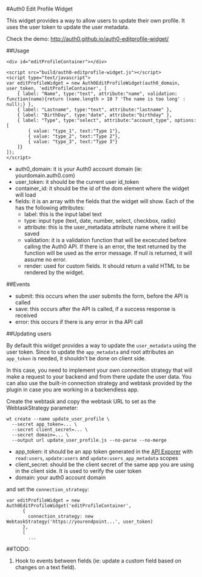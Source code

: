 #Auth0 Edit Profile Widget

This widget provides a way to allow users to update their own profile.
It uses the user token to update the user metadata.

Check the demo: http://auth0.github.io/auth0-editprofile-widget/

##Usage

```
<div id="editProfileContainer"></div>

<script src="build/auth0-editprofile-widget.js"></script>
<script type="text/javascript">
var editProfileWidget = new Auth0EditProfileWidget(auth0_domain, user_token, 'editProfileContainer', [
    { label: "Name", type:"text", attribute:"name", validation: function(name){return (name.length > 10 ? 'The name is too long' : null);} },
    { label: "Lastname", type:"text", attribute:"lastname" },
    { label: "BirthDay", type:"date", attribute:"birthday" },
    { label: "Type", type:"select", attribute:"account_type", options:[
        { value: "type_1", text:"Type 1"},
        { value: "type_2", text:"Type 2"},
        { value: "type_3", text:"Type 3"}
    ]}
]);
</script>
```

* auth0_domain: it is your Auth0 account domain (ie: yourdomain.auth0.com)
* user_token: it should be the current user id_token
* container_id: it should be the id of the dom element where the widget will load
* fields: it is an array with the fields that the widget will show. Each of the has the following attributes:
    - label: this is the input label text
    - type: input type (text, date, number, select, checkbox, radio)
    - attribute: this is the user_metadata attribute name where it will be saved
    - validation: it is a validation function that will be excecuted before calling the Auth0 API. If there is an error, the text returned by the function will be used as the error message. If null is returned, it will assume no error.
    - render: used for custom fields. It should return a valid HTML to be rendered by the widget.

##Events

* submit: this occurs when the user submits the form, before the API is called
* save: this occurs after the API is called, if a success response is received
* error: this occurs if there is any error in tha API call

##Updating users 

By default this widget provides a way to update the `user_metadata` using the user token. Since to update the `app_metadata` and root attributes an `app_token` is needed, it shouldn't be done on client side.

In this case, you need to implement your own connection strategy that will make a request to your backend and from there update the user data. You can also use the built-in connection strategy and webtask provided by the plugin in case you are working in a backendless app.

Create the webtask and copy the webtask URL to set as the WebtaskStrategy parameter:

```
wt create --name update_user_profile \
  --secret app_token=... \
  --secret client_secret=... \
  --secret domain=... \
  --output url update_user_profile.js --no-parse --no-merge
```

- app_token: it should be an app token generated in the [API Exporer](auth0.com/docs/api/v2) with `read:users`, `update:users` and `update:users_app_metadata` scopes
- client_secret: should be the client secret of the same app you are using in the client side. It is used to verify the user token
- domain: your auth0 account domain

and set the `connection_strategy`:

```
var editProfileWidget = new Auth0EditProfileWidget('editProfileContainer', 
      {
        connection_strategy: new WebtaskStrategy('https://yourendpoint...', user_token)
      },
      [
        ...
```

##TODO:
1. Hook to events between fields (ie: update a custom field based on changes on a text field).